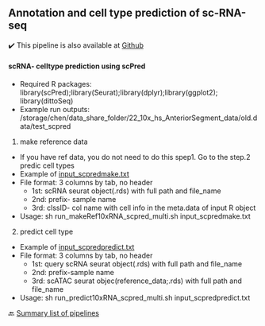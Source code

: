 ## Annotation and cell type prediction of sc-RNA-seq

✔️ This pipeline is also available at [Github](https://github.com/powellgenomicslab/scPred)



#### scRNA- celltype prediction using scPred
- Required R packages: library(scPred);library(Seurat);library(dplyr);library(ggplot2); library(dittoSeq)
- Example run outputs: /storage/chen/data_share_folder/22_10x_hs_AnteriorSegment_data/old.data/test_scpred 
1) make reference data
  - If you have ref data, you do not need to do this spep1. Go to the step.2 predic cell types
  - Example of [input_scpredmake.txt](https://github.com/sangbaekim/scAtacQC/blob/master/data/input_scpredmake.txt) 
  - File format: 3 columns by tab, no header
    - 1st: scRNA seurat object(.rds) with full path and file_name
    - 2nd: prefix- sample name
    - 3rd: clssID- col name with cell info in the meta.data of input R object
  - Usage: sh run_makeRef10xRNA_scpred_multi.sh input_scpredmake.txt

2) predict cell type
  - Example of [input_scpredpredict.txt](https://github.com/sangbaekim/scAtacQC/blob/master/data/input_scpredpredict.txt)      
  - File format: 3 columns by tab, no header
    - 1st: query scRNA seurat object(.rds) with full path and file_name
    - 2nd: prefix-sample name
    - 3rd: scATAC seurat objec(reference_data;.rds) with full path and file_name
- Usage: sh run_predict10xRNA_scpred_multi.sh input_scpredpredict.txt


🔙 [Summary list of pipelines](https://github.com/RCHENLAB/dry-lab-standard/wiki)
